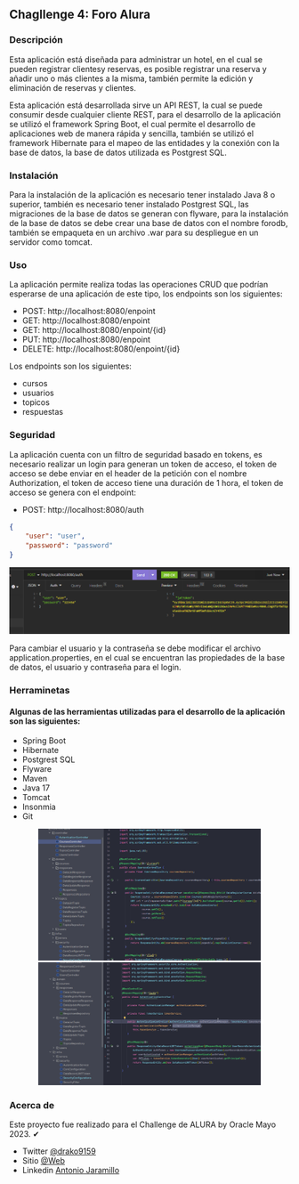 ## Chagllenge 4: Foro Alura

### Descripción

Esta aplicación está diseñada para administrar un hotel, en el cual se pueden registrar clientesy reservas, es posible registrar una reserva y añadir uno o más clientes a la misma, también permite la edición y eliminación de reservas y clientes.

Esta aplicación está desarrollada sirve un API REST, la cual se puede consumir desde cualquier cliente REST, para el desarrollo de la aplicación se utilizó el framework Spring Boot, el cual permite el desarrollo de aplicaciones web de manera rápida y sencilla, también se utilizó el framework Hibernate para el mapeo de las entidades y la conexión con la base de datos, la base de datos utilizada es Postgrest SQL.

### Instalación

Para la instalación de la aplicación es necesario tener instalado Java 8 o superior, también es necesario tener instalado Postgrest SQL, las migraciones de la base de datos se generan con flyware, para la instalación de la base de datos se debe crear una base de datos con el nombre forodb, también se empaqueta en un archivo .war para su despliegue en un servidor como tomcat.

### Uso

La aplicación permite realiza todas las operaciones CRUD que podrían esperarse de una aplicación de este tipo, los endpoints son los siguientes:

- POST: http://localhost:8080/enpoint
- GET: http://localhost:8080/enpoint
- GET: http://localhost:8080/enpoint/{id}
- PUT: http://localhost:8080/enpoint
- DELETE: http://localhost:8080/enpoint/{id}

Los endpoints son los siguientes:

- cursos
- usuarios
- topicos
- respuestas

### Seguridad

La aplicación cuenta con un filtro de seguridad basado en tokens, es necesario realizar un login para generan un token de acceso, el token de acceso se debe enviar en el header de la petición con el nombre Authorization, el token de acceso tiene una duración de 1 hora, el token de acceso se genera con el endpoint:

- POST: http://localhost:8080/auth

```json
{
    "user": "user",
    "password": "password"
}
```
![insomnia](./readme/3.png)

Para cambiar el usuario y la contraseña se debe modificar el archivo application.properties, en el cual se encuentran las propiedades de la base de datos, el usuario y contraseña para el login.

### Herraminetas

#### Algunas de las herramientas utilizadas para el desarrollo de la aplicación son las siguientes:

- Spring Boot
- Hibernate
- Postgrest SQL
- Flyware
- Maven
- Java 17
- Tomcat
- Insonmia
- Git

<div align="center">
<img src="./readme/2.png" alt="" width="400" height="auto" >
<img src="./readme/1.png" alt="" width="400" height="auto" >
</div>

  
### Acerca de

Este proyecto fue realizado para el Challenge de ALURA by Oracle Mayo 2023. ✔


- Twitter [@drako9159](https://twitter.com/Drako9159)
- Sitio [@Web](https://www.drako.icu)
- Linkedin [Antonio Jaramillo](https://www.linkedin.com/in/antonio-jaramillo-099a77250)